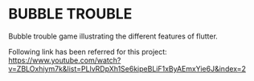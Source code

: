 # BUBBLE TROUBLE

Bubble trouble game illustrating the different features of flutter.

Following link has been referred for this project: https://www.youtube.com/watch?v=ZBLOxhiym7k&list=PLlvRDpXh1Se6kipeBLiF1xByAEmxYie6J&index=2
